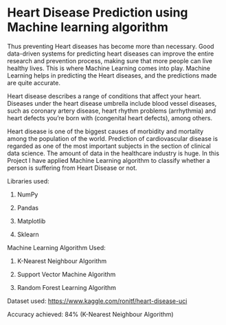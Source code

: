 # Heart Disease Prediction using Machine learning algorithm

Thus preventing Heart diseases has become more than necessary. Good data-driven systems for predicting heart diseases can improve the entire research and prevention process, making sure that more people can live healthy lives. This is where Machine Learning comes into play. Machine Learning helps in predicting the Heart diseases, and the predictions made are quite accurate.

Heart disease describes a range of conditions that affect your heart. Diseases under the heart disease umbrella include blood vessel diseases, such as coronary artery disease, heart rhythm problems (arrhythmia) and heart defects you’re born with (congenital heart defects), among others.

Heart disease is one of the biggest causes of morbidity and mortality among the population of the world. Prediction of cardiovascular disease is regarded as one of the most important subjects in the section of clinical data science. The amount of data in the healthcare industry is huge. In this Project I have applied Machine Learning algorithm to classify whether a person is suffering from Heart Disease or not.


Libraries used:
1. NumPy

2. Pandas

3. Matplotlib

4. Sklearn


Machine Learning Algorithm Used:

1. K-Nearest Neighbour Algorithm

2. Support Vector Machine Algorithm

3. Random Forest Learning Algorithm


Dataset used: https://www.kaggle.com/ronitf/heart-disease-uci


Accuracy achieved: 84% (K-Nearest Neighbour Algorithm)

